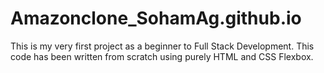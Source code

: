 # Amazonclone_SohamAg.github.io
This is my very first project as a beginner to Full Stack Development. This code has been written from scratch using purely HTML and CSS Flexbox.
